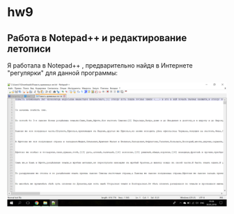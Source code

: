 # hw9

## Работа в Notepad++ и редактирование летописи

Я работала в Notepad++ , предварительно найдя в Интернете "регулярки" для данной программы:

![Программа](работала.jpg) 

